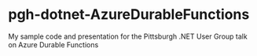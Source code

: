 # pgh-dotnet-AzureDurableFunctions
My sample code and presentation for the Pittsburgh .NET User Group talk on Azure Durable Functions

